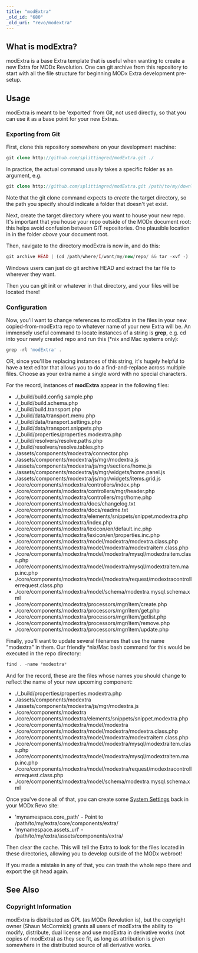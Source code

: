 ```yaml
---
title: "modExtra"
_old_id: "680"
_old_uri: "revo/modextra"
---
```


## What is modExtra?

modExtra is a base Extra template that is useful when wanting to create a new Extra for MODx Revolution. One can git archive from this repository to start with all the file structure for beginning MODx Extra development pre-setup.

## Usage

modExtra is meant to be 'exported' from Git, not used directly, so that you can use it as a base point for your new Extras.

### Exporting from Git

First, clone this repository somewhere on your development machine:

``` php
git clone http://github.com/splittingred/modExtra.git ./
```

In practice, the actual command usually takes a specific folder as an argument, e.g.

``` php
git clone http://github.com/splittingred/modExtra.git /path/to/my/downloads/modExtra
```

Note that the git clone command expects to _create_ the target directory, so the path you specify should indicate a folder that doesn't yet exist.

Next, create the target directory where you want to house your new repo. It's important that you house your repo outside of the MODx document root: this helps avoid confusion between GIT repositories. One plausible location in in the folder _above_ your document root.

Then, navigate to the directory modExtra is now in, and do this:

``` php
git archive HEAD | (cd /path/where/I/want/my/new/repo/ && tar -xvf -)
```

Windows users can just do git archive HEAD and extract the tar file to wherever they want.

Then you can git init or whatever in that directory, and your files will be located there!

### Configuration

Now, you'll want to change references to modExtra in the files in your new copied-from-modExtra repo to whatever name of your new Extra will be. An immensely useful command to locate instances of a string is **grep**, e.g. cd into your newly created repo and run this (\*nix and Mac systems only):

``` php
grep -rl 'modExtra' .
```

OR, since you'll be replacing instances of this string, it's hugely helpful to have a text editor that allows you to do a find-and-replace across multiple files. Choose as your extra name a single word with no special characters.

For the record, instances of **modExtra** appear in the following files:

- ./\_build/build.config.sample.php
- ./\_build/build.schema.php
- ./\_build/build.transport.php
- ./\_build/data/transport.menu.php
- ./\_build/data/transport.settings.php
- ./\_build/data/transport.snippets.php
- ./\_build/properties/properties.modextra.php
- ./\_build/resolvers/resolve.paths.php
- ./\_build/resolvers/resolve.tables.php
- ./assets/components/modextra/connector.php
- ./assets/components/modextra/js/mgr/modextra.js
- ./assets/components/modextra/js/mgr/sections/home.js
- ./assets/components/modextra/js/mgr/widgets/home.panel.js
- ./assets/components/modextra/js/mgr/widgets/items.grid.js
- ./core/components/modextra/controllers/index.php
- ./core/components/modextra/controllers/mgr/header.php
- ./core/components/modextra/controllers/mgr/home.php
- ./core/components/modextra/docs/changelog.txt
- ./core/components/modextra/docs/readme.txt
- ./core/components/modextra/elements/snippets/snippet.modextra.php
- ./core/components/modextra/index.php
- ./core/components/modextra/lexicon/en/default.inc.php
- ./core/components/modextra/lexicon/en/properties.inc.php
- ./core/components/modextra/model/modextra/modextra.class.php
- ./core/components/modextra/model/modextra/modextraitem.class.php
- ./core/components/modextra/model/modextra/mysql/modextraitem.class.php
- ./core/components/modextra/model/modextra/mysql/modextraitem.map.inc.php
- ./core/components/modextra/model/modextra/request/modextracontrollerrequest.class.php
- ./core/components/modextra/model/schema/modextra.mysql.schema.xml
- ./core/components/modextra/processors/mgr/item/create.php
- ./core/components/modextra/processors/mgr/item/get.php
- ./core/components/modextra/processors/mgr/item/getlist.php
- ./core/components/modextra/processors/mgr/item/remove.php
- ./core/components/modextra/processors/mgr/item/update.php

Finally, you'll want to update several filenames that use the name "modextra" in them. Our friendly \*nix/Mac bash command for this would be executed in the repo directory:

``` php
find . -name *modextra*
```

And for the record, these are the files whose names you should change to reflect the name of your new upcoming component:

- ./\_build/properties/properties.modextra.php
- ./assets/components/modextra
- ./assets/components/modextra/js/mgr/modextra.js
- ./core/components/modextra
- ./core/components/modextra/elements/snippets/snippet.modextra.php
- ./core/components/modextra/model/modextra
- ./core/components/modextra/model/modextra/modextra.class.php
- ./core/components/modextra/model/modextra/modextraitem.class.php
- ./core/components/modextra/model/modextra/mysql/modextraitem.class.php
- ./core/components/modextra/model/modextra/mysql/modextraitem.map.inc.php
- ./core/components/modextra/model/modextra/request/modextracontrollerrequest.class.php
- ./core/components/modextra/model/schema/modextra.mysql.schema.xml

Once you've done all of that, you can create some [System Settings](administering-your-site/settings/system-settings "System Settings") back in your MODx Revo site:

- 'mynamespace.core\_path' - Point to /path/to/my/extra/core/components/extra/
- 'mynamespace.assets\_url' - /path/to/my/extra/assets/components/extra/

Then clear the cache. This will tell the Extra to look for the files located in these directories, allowing you to develop outside of the MODx webroot!

If you made a mistake in any of that, you can trash the whole repo there and export the git head again.

## See Also

### Copyright Information

modExtra is distributed as GPL (as MODx Revolution is), but the copyright owner (Shaun McCormick) grants all users of modExtra the ability to modify, distribute, dual license and use modExtra in derivative works (not copies of modExtra) as they see fit, as long as attribution is given somewhere in the distributed source of all derivative works.

